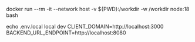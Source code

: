 docker run --rm -it --network host -v ${PWD}:/workdir -w /workdir node:18 bash

echo .env.local
local dev CLIENT_DOMAIN=http://localhost:3000
BACKEND_URL_ENDPOINT=http://localhost:8080

